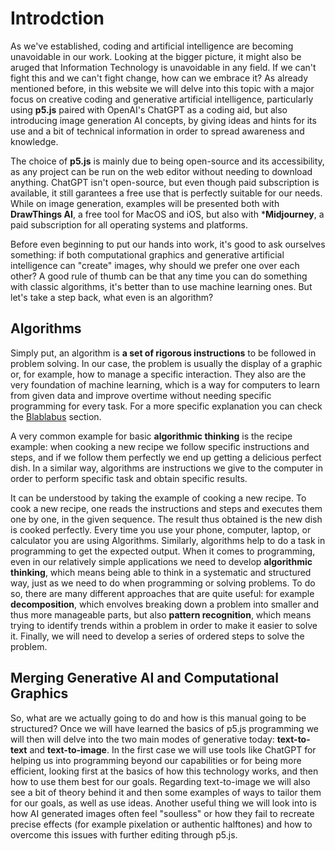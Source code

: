 # Introdction

As we've established, coding and artificial intelligence are becoming unavoidable in our work. Looking at the bigger picture, it might also be aruged that Information Technology is unavoidable in any field. If we can't fight this and we can't fight change, how can we embrace it? As already mentioned before, in this website we will delve into this topic with a major focus on creative coding and generative artificial intelligence, particularly using **p5.js** paired with OpenAI's ChatGPT as a coding aid, but also introducing image generation AI concepts, by giving ideas and hints for its use and a bit of technical information in order to spread awareness and knowledge.

The choice of **p5.js** is mainly due to being open-source and its accessibility, as any project can be run on the web editor without needing to download anything. ChatGPT isn't open-source, but even though paid subscription is available, it still garantees a free use that is perfectly suitable for our needs. While on image generation, examples will be presented both with **DrawThings AI**, a free tool for MacOS and iOS, but also with ***Midjourney**, a paid subscription for all operating systems and platforms.

Before even beginning to put our hands into work, it's good to ask ourselves something: if both computational graphics and generative artificial intelligence can "create" images, why should we prefer one over each other? A good rule of thumb can be that any time you can do something with classic algorithms, it's better than to use machine learning ones. But let's take a step back, what even is an algorithm?

## Algorithms

Simply put, an algorithm is **a set of rigorous instructions** to be followed in problem solving. In our case, the problem is usually the display of a graphic or, for example, how to manage a specific interaction. They also are the very foundation of machine learning, which is a way for computers to learn from given data and improve overtime without needing specific programming for every task. For a more specific explanation you can check the [Blablabus](sec3.md) section.

A very common example for basic **algorithmic thinking** is the recipe example: when cooking a new recipe we follow specific instructions and steps, and if we follow them perfectly we end up getting a delicious perfect dish. In a similar way, algorithms are instructions we give to the computer in order to perform specific task and obtain specific results. 

It can be understood by taking the example of cooking a new recipe. To cook a new recipe, one reads the instructions and steps and executes them one by one, in the given sequence. The result thus obtained is the new dish is cooked perfectly. Every time you use your phone, computer, laptop, or calculator you are using Algorithms. Similarly, algorithms help to do a task in programming to get the expected output. When it comes to programming, even in our relatively simple applications we need to develop **algorithmic thinking**, which means being able to think in a systematic and structured way, just as we need to do when programming or solving problems. To do so, there are many different approaches that are quite useful: for example **decomposition**, which envolves breaking down a problem into smaller and thus more manageable parts, but also **pattern recognition**, which means trying to identify trends within a problem in order to make it easier to solve it. Finally, we will need to develop a series of ordered steps to solve the problem. 

## Merging Generative AI and Computational Graphics

So, what are we actually going to do and how is this manual going to be structured? Once we will have learned the basics of p5.js programming we will then will delve into the two main modes of generative today: **text-to-text** and **text-to-image**. In the first case we will use tools like ChatGPT for helping us into programming beyond our capabilities or for being more efficient, looking first at the basics of how this technology works, and then how to use them best for our goals. Regarding text-to-image we will also see a bit of theory behind it and then some examples of ways to tailor them for our goals, as well as use ideas. Another useful thing we will look into is how AI generated images often feel "soulless" or how they fail to recreate precise effects (for example pixelation or authentic halftones) and how to overcome this issues with further editing through p5.js.